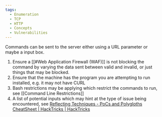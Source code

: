 ```yaml
---
tags:
  - Enumeration
  - TCP
  - HTTP
  - Concepts
  - Vulnerabilities
---
```

Commands can be sent to the server either using a URL parameter or maybe a input box. 
1. Ensure a [[#Web Application Firewall (WAF)]] is not blocking the command by varying the data sent between valid and invalid, or just things that may be blocked.
2. Ensure that the machine has the program you are attempting to run installed, e.g. it may not have CURL
3. Bash restrictions may be applying which restrict the commands to run, see [[Command Line Restrictions]]
4. A list of potential inputs which may hint at the type of issue being encountered, see [Reflecting Techniques - PoCs and Polygloths CheatSheet | HackTricks | HackTricks](https://book.hacktricks.xyz/pentesting-web/pocs-and-polygloths-cheatsheet)